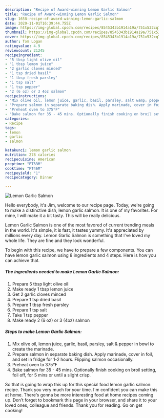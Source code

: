 ```yaml
---
description: "Recipe of Award-winning Lemon Garlic Salmon"
title: "Recipe of Award-winning Lemon Garlic Salmon"
slug: 1658-recipe-of-award-winning-lemon-garlic-salmon
date: 2020-11-01T16:39:44.755Z
image: https://img-global.cpcdn.com/recipes/8545343b1914a19a/751x532cq70/lemon-garlic-salmon-recipe-main-photo.jpg
thumbnail: https://img-global.cpcdn.com/recipes/8545343b1914a19a/751x532cq70/lemon-garlic-salmon-recipe-main-photo.jpg
cover: https://img-global.cpcdn.com/recipes/8545343b1914a19a/751x532cq70/lemon-garlic-salmon-recipe-main-photo.jpg
author: Tom Logan
ratingvalue: 4.9
reviewcount: 21245
recipeingredient:
- "5 tbsp light olive oil"
- "1 tbsp lemon juice"
- "2 garlic cloves minced"
- "1 tsp dried basil"
- "1 tbsp fresh parsley"
- "1 tsp salt"
- "1 tsp pepper"
- "2 (6 oz) or 3 4oz salmon"
recipeinstructions:
- "Mix olive oil, lemon juice, garlic, basil, parsley, salt &amp; pepper in bowl to create the marinade."
- "Prepare salmon in separate baking dish. Apply marinade, cover in foil, and set in fridge for 1-2 hours. Flipping salmon occasionally."
- "Preheat oven to 375°F"
- "Bake salmon for 35 - 45 mins. Optionally finish cooking on broil setting, foil off, for 5 mins or until a slight crisp."
categories:
- Recipe
tags:
- lemon
- garlic
- salmon

katakunci: lemon garlic salmon 
nutrition: 278 calories
recipecuisine: American
preptime: "PT33M"
cooktime: "PT46M"
recipeyield: "1"
recipecategory: Dinner

---
```



![Lemon Garlic Salmon](https://img-global.cpcdn.com/recipes/8545343b1914a19a/751x532cq70/lemon-garlic-salmon-recipe-main-photo.jpg)

Hello everybody, it's Jim, welcome to our recipe page. Today, we're going to make a distinctive dish, lemon garlic salmon. It is one of my favorites. For mine, I will make it a bit tasty. This will be really delicious.

Lemon Garlic Salmon is one of the most favored of current trending meals in the world. It's simple, it is fast, it tastes yummy. It's appreciated by millions every day. Lemon Garlic Salmon is something that I've loved my whole life. They are fine and they look wonderful.




To begin with this recipe, we have to prepare a few components. You can have lemon garlic salmon using 8 ingredients and 4 steps. Here is how you can achieve that.

<!--inarticleads1-->

##### The ingredients needed to make Lemon Garlic Salmon:

1. Prepare 5 tbsp light olive oil
1. Make ready 1 tbsp lemon juice
1. Get 2 garlic cloves minced
1. Prepare 1 tsp dried basil
1. Prepare 1 tbsp fresh parsley
1. Prepare 1 tsp salt
1. Take 1 tsp pepper
1. Make ready 2 (6 oz) or 3 (4oz) salmon




<!--inarticleads2-->

##### Steps to make Lemon Garlic Salmon:

1. Mix olive oil, lemon juice, garlic, basil, parsley, salt &amp; pepper in bowl to create the marinade.
1. Prepare salmon in separate baking dish. Apply marinade, cover in foil, and set in fridge for 1-2 hours. Flipping salmon occasionally.
1. Preheat oven to 375°F
1. Bake salmon for 35 - 45 mins. Optionally finish cooking on broil setting, foil off, for 5 mins or until a slight crisp.




So that is going to wrap this up for this special food lemon garlic salmon recipe. Thank you very much for your time. I'm confident you can make this at home. There's gonna be more interesting food at home recipes coming up. Don't forget to bookmark this page in your browser, and share it to your loved ones, colleague and friends. Thank you for reading. Go on get cooking!
